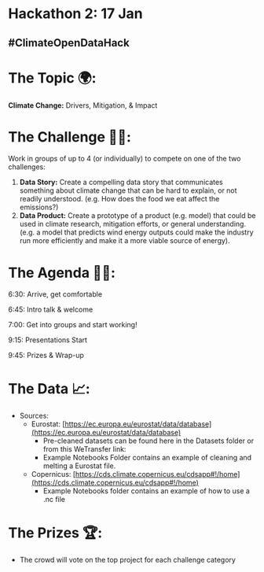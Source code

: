 # Hackathon 2: 17 Jan

## #ClimateOpenDataHack

# The Topic 🌍:

**Climate Change:** Drivers, Mitigation, & Impact

# The Challenge 👨‍💻:

Work in groups of up to 4 (or individually) to compete on one of the two challenges: 

1. **Data Story:** Create a compelling data story that communicates something about climate change that can be hard to explain, or not readily understood. (e.g. How does the food we eat affect the emissions?)
2. **Data Product:** Create a prototype of a product (e.g. model) that could be used in climate research, mitigation efforts, or general understanding. (e.g. a model that predicts wind energy outputs could make the industry run more efficiently and make it a more viable source of energy). 

# The Agenda 👩‍🏫:

6:30: Arrive, get comfortable

6:45: Intro talk & welcome

7:00: Get into groups and start working!

9:15: Presentations Start

9:45: Prizes & Wrap-up

# The Data 📈:

- Sources:
    - Eurostat: [https://ec.europa.eu/eurostat/data/database](https://ec.europa.eu/eurostat/data/database)
        - Pre-cleaned datasets can be found here in the Datasets folder or from this WeTransfer link:
        - Example Notebooks Folder contains an example of cleaning and melting a Eurostat file.
    - Copernicus: [https://cds.climate.copernicus.eu/cdsapp#!/home](https://cds.climate.copernicus.eu/cdsapp#!/home)
        - Example Notebooks folder contains an example of how to use a .nc file

# The Prizes 🏆:

- The crowd will vote on the top project for each challenge category
